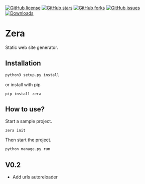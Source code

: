 [![GitHub license](https://img.shields.io/github/license/furkanonder/Zera)](https://github.com/furkanonder/Zera/blob/master/LICENSE)
[![GitHub stars](https://img.shields.io/github/stars/furkanonder/Zera)](https://github.com/furkanonder/Zera/stargazers)
[![GitHub forks](https://img.shields.io/github/forks/furkanonder/Zera)](https://github.com/furkanonder/Zera/network)
[![GitHub issues](https://img.shields.io/github/issues/furkanonder/Zera)](https://github.com/furkanonder/Zera/issues)
[![Downloads](https://pepy.tech/badge/zera)](https://pepy.tech/project/zera)
# Zera
Static web site generator.

## Installation
```python
python3 setup.py install
```
or install with pip
```
pip install zera
```
## How to use?
Start a sample project.
```
zera init
```
Then start the project.
```python
python manage.py run
```
## V0.2
* Add urls autoreloader
